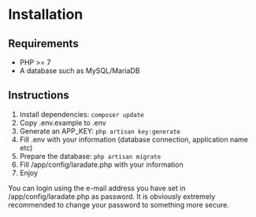 # Installation

## Requirements
* PHP >= 7
* A database such as MySQL/MariaDB

## Instructions
1. Install dependencies: `composer update`
1. Copy .env.example to .env
1. Generate an APP_KEY: `php artisan key:generate`
1. Fill .env with your information (database connection, application name etc)
1. Prepare the database: `php artisan migrate`
1. Fill /app/config/laradate.php with your information
1. Enjoy

You can login using the e-mail address you have set in /app/config/laradate.php as password. It is obviously extremely recommended to change your password to something more secure.